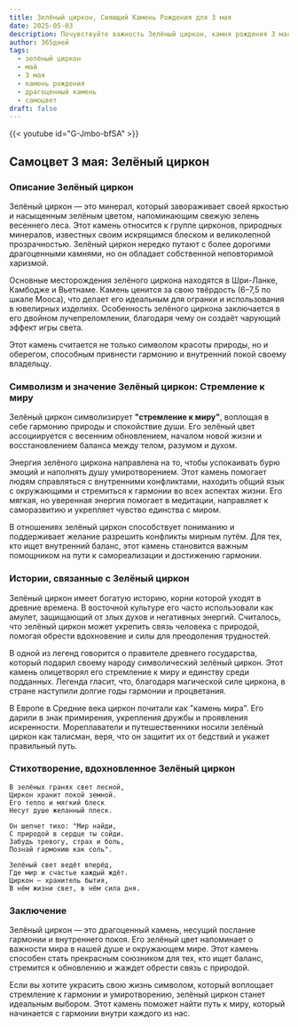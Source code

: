 ```yaml
---
title: Зелёный циркон, Сияющий Камень Рождения для 3 мая
date: 2025-05-03
description: Почувствуйте важность Зелёный циркон, камня рождения 3 мая, который символизирует Стремление к миру. Пусть его красота и значение осветят ваш день.
author: 365дней
tags:
  - зелёный циркон
  - май
  - 3 мая
  - камень рождения
  - драгоценный камень
  - самоцвет
draft: false
---
```


{{< youtube id="G-Jmbo-bfSA" >}}

## Самоцвет 3 мая: Зелёный циркон

### Описание Зелёный циркон

Зелёный циркон — это минерал, который завораживает своей яркостью и насыщенным зелёным цветом, напоминающим свежую зелень весеннего леса. Этот камень относится к группе цирконов, природных минералов, известных своим искрящимся блеском и великолепной прозрачностью. Зелёный циркон нередко путают с более дорогими драгоценными камнями, но он обладает собственной неповторимой харизмой.

Основные месторождения зелёного циркона находятся в Шри-Ланке, Камбодже и Вьетнаме. Камень ценится за свою твёрдость (6–7,5 по шкале Мооса), что делает его идеальным для огранки и использования в ювелирных изделиях. Особенность зелёного циркона заключается в его двойном лучепреломлении, благодаря чему он создаёт чарующий эффект игры света.

Этот камень считается не только символом красоты природы, но и оберегом, способным привнести гармонию и внутренний покой своему владельцу.

### Символизм и значение Зелёный циркон: Стремление к миру

Зелёный циркон символизирует **"стремление к миру"**, воплощая в себе гармонию природы и спокойствие души. Его зелёный цвет ассоциируется с весенним обновлением, началом новой жизни и восстановлением баланса между телом, разумом и духом.

Энергия зелёного циркона направлена на то, чтобы успокаивать бурю эмоций и наполнять душу умиротворением. Этот камень помогает людям справляться с внутренними конфликтами, находить общий язык с окружающими и стремиться к гармонии во всех аспектах жизни. Его мягкая, но уверенная энергия помогает в медитации, направляет к саморазвитию и укрепляет чувство единства с миром.

В отношениях зелёный циркон способствует пониманию и поддерживает желание разрешить конфликты мирным путём. Для тех, кто ищет внутренний баланс, этот камень становится важным помощником на пути к самореализации и достижению гармонии.

### Истории, связанные с Зелёный циркон

Зелёный циркон имеет богатую историю, корни которой уходят в древние времена. В восточной культуре его часто использовали как амулет, защищающий от злых духов и негативных энергий. Считалось, что зелёный циркон может укрепить связь человека с природой, помогая обрести вдохновение и силы для преодоления трудностей.

В одной из легенд говорится о правителе древнего государства, который подарил своему народу символический зелёный циркон. Этот камень олицетворял его стремление к миру и единству среди подданных. Легенда гласит, что, благодаря магической силе циркона, в стране наступили долгие годы гармонии и процветания.

В Европе в Средние века циркон почитали как "камень мира". Его дарили в знак примирения, укрепления дружбы и проявления искренности. Мореплаватели и путешественники носили зелёный циркон как талисман, веря, что он защитит их от бедствий и укажет правильный путь.

### Стихотворение, вдохновленное Зелёный циркон

```
В зелёных гранях свет лесной,  
Циркон хранит покой земной.  
Его тепло и мягкий блеск  
Несут душе желанный плеск.

Он шепчет тихо: "Мир найди,  
С природой в сердце ты сойди.  
Забудь тревогу, страх и боль,  
Познай гармонию как соль".

Зелёный свет ведёт вперёд,  
Где мир и счастье каждый ждёт.  
Циркон — хранитель бытия,  
В нём жизни свет, в нём сила дня.
```

### Заключение

Зелёный циркон — это драгоценный камень, несущий послание гармонии и внутреннего покоя. Его зелёный цвет напоминает о важности мира в нашей душе и окружающем мире. Этот камень способен стать прекрасным союзником для тех, кто ищет баланс, стремится к обновлению и жаждет обрести связь с природой.

Если вы хотите украсить свою жизнь символом, который воплощает стремление к гармонии и умиротворению, зелёный циркон станет идеальным выбором. Этот камень поможет найти путь к миру, который начинается с гармонии внутри каждого из нас.